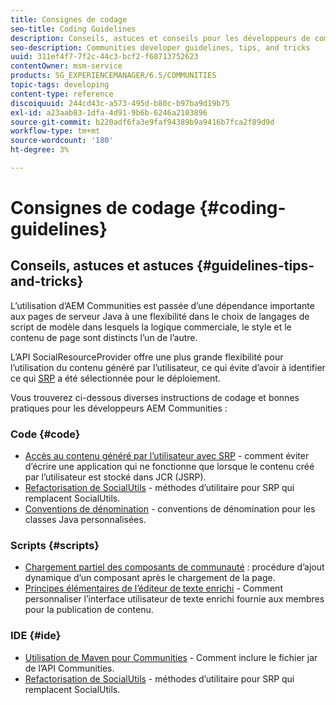 ```yaml
---
title: Consignes de codage
seo-title: Coding Guidelines
description: Conseils, astuces et conseils pour les développeurs de communautés
seo-description: Communities developer guidelines, tips, and tricks
uuid: 311ef4f7-7f2c-44c3-bcf2-f68713752623
contentOwner: msm-service
products: SG_EXPERIENCEMANAGER/6.5/COMMUNITIES
topic-tags: developing
content-type: reference
discoiquuid: 244cd43c-a573-495d-b80c-b97ba9d19b75
exl-id: a23aab83-1dfa-4d91-9b6b-6246a2103896
source-git-commit: b220adf6fa3e9faf94389b9a9416b7fca2f89d9d
workflow-type: tm+mt
source-wordcount: '180'
ht-degree: 3%

---
```


# Consignes de codage {#coding-guidelines}

## Conseils, astuces et astuces {#guidelines-tips-and-tricks}

L’utilisation d’AEM Communities est passée d’une dépendance importante aux pages de serveur Java à une flexibilité dans le choix de langages de script de modèle dans lesquels la logique commerciale, le style et le contenu de page sont distincts l’un de l’autre.

L’API SocialResourceProvider offre une plus grande flexibilité pour l’utilisation du contenu généré par l’utilisateur, ce qui évite d’avoir à identifier ce qui [SRP](srp.md) a été sélectionnée pour le déploiement.

Vous trouverez ci-dessous diverses instructions de codage et bonnes pratiques pour les développeurs AEM Communities :

### Code {#code}

* [Accès au contenu généré par l’utilisateur avec SRP](accessing-ugc-with-srp.md) - comment éviter d’écrire une application qui ne fonctionne que lorsque le contenu créé par l’utilisateur est stocké dans JCR (JSRP).
* [Refactorisation de SocialUtils](socialutils.md) - méthodes d’utilitaire pour SRP qui remplacent SocialUtils.
* [Conventions de dénomination](naming-conventions.md) - conventions de dénomination pour les classes Java personnalisées.

### Scripts  {#scripts}

* [Chargement partiel des composants de communauté](sideloading.md) : procédure d’ajout dynamique d’un composant après le chargement de la page.
* [Principes élémentaires de l’éditeur de texte enrichi](rte.md) - Comment personnaliser l’interface utilisateur de texte enrichi fournie aux membres pour la publication de contenu.

### IDE {#ide}

* [Utilisation de Maven pour Communities](maven.md) - Comment inclure le fichier jar de l’API Communities.
* [Refactorisation de SocialUtils](socialutils.md) - méthodes d’utilitaire pour SRP qui remplacent SocialUtils.
